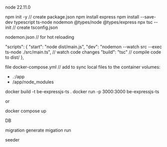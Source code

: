 node 22.11.0

npm init -y // create package.json
npm install express
npm install --save-dev typescript ts-node nodemon @types/node @types/express
npx tsc --init // create tsconfig.json

nodemon.json // for hot reloading

"scripts": {
    "start": "node dist/main.js",
    "dev": "nodemon --watch src --exec ts-node ./src/main.ts", // watch code changes
    "build": "tsc" // compile code to dist/
},


file docker-compose.yml
// add to sync local files to the container
volumes:
  - .:/app
  - /app/node_modules



docker build -t be-expressjs-ts .
docker run -p 3000:3000 be-expressjs-ts

or 

docker compose up




DB

migration generate
migation run

seeder